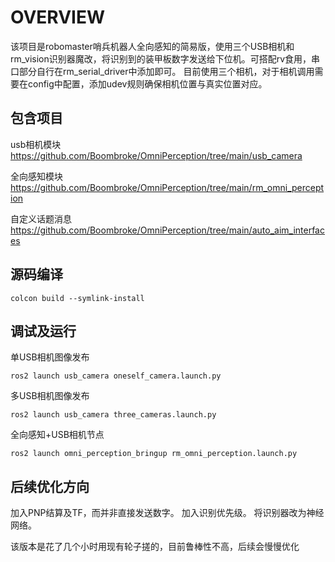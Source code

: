 # OVERVIEW
  该项目是robomaster哨兵机器人全向感知的简易版，使用三个USB相机和rm_vision识别器魔改，将识别到的装甲板数字发送给下位机。可搭配rv食用，串口部分自行在rm_serial_driver中添加即可。
目前使用三个相机，对于相机调用需要在config中配置，添加udev规则确保相机位置与真实位置对应。

## 包含项目

usb相机模块 https://github.com/Boombroke/OmniPerception/tree/main/usb_camera

全向感知模块 https://github.com/Boombroke/OmniPerception/tree/main/rm_omni_perception

自定义话题消息 https://github.com/Boombroke/OmniPerception/tree/main/auto_aim_interfaces

## 源码编译

```
colcon build --symlink-install
```

## 调试及运行

单USB相机图像发布
```
ros2 launch usb_camera oneself_camera.launch.py
```

多USB相机图像发布
```
ros2 launch usb_camera three_cameras.launch.py
```

全向感知+USB相机节点
```
ros2 launch omni_perception_bringup rm_omni_perception.launch.py 
```

## 后续优化方向

加入PNP结算及TF，而并非直接发送数字。
加入识别优先级。
将识别器改为神经网络。

该版本是花了几个小时用现有轮子搓的，目前鲁棒性不高，后续会慢慢优化